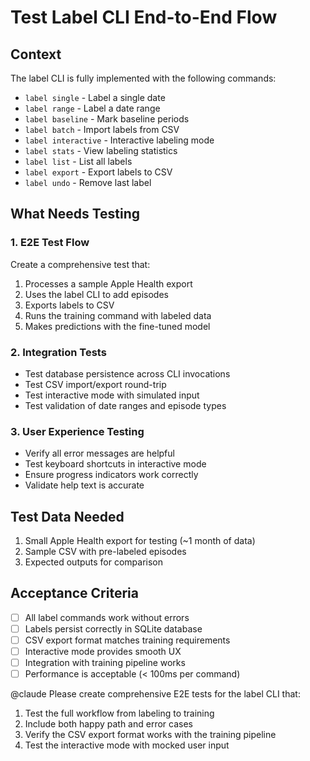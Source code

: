 # Test Label CLI End-to-End Flow

## Context

The label CLI is fully implemented with the following commands:
- `label single` - Label a single date
- `label range` - Label a date range
- `label baseline` - Mark baseline periods
- `label batch` - Import labels from CSV
- `label interactive` - Interactive labeling mode
- `label stats` - View labeling statistics
- `label list` - List all labels
- `label export` - Export labels to CSV
- `label undo` - Remove last label

## What Needs Testing

### 1. E2E Test Flow
Create a comprehensive test that:
1. Processes a sample Apple Health export
2. Uses the label CLI to add episodes
3. Exports labels to CSV
4. Runs the training command with labeled data
5. Makes predictions with the fine-tuned model

### 2. Integration Tests
- Test database persistence across CLI invocations
- Test CSV import/export round-trip
- Test interactive mode with simulated input
- Test validation of date ranges and episode types

### 3. User Experience Testing
- Verify all error messages are helpful
- Test keyboard shortcuts in interactive mode
- Ensure progress indicators work correctly
- Validate help text is accurate

## Test Data Needed

1. Small Apple Health export for testing (~1 month of data)
2. Sample CSV with pre-labeled episodes
3. Expected outputs for comparison

## Acceptance Criteria

- [ ] All label commands work without errors
- [ ] Labels persist correctly in SQLite database
- [ ] CSV export format matches training requirements
- [ ] Interactive mode provides smooth UX
- [ ] Integration with training pipeline works
- [ ] Performance is acceptable (< 100ms per command)

@claude Please create comprehensive E2E tests for the label CLI that:
1. Test the full workflow from labeling to training
2. Include both happy path and error cases
3. Verify the CSV export format works with the training pipeline
4. Test the interactive mode with mocked user input